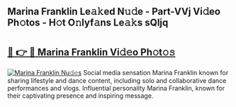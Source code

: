 ## Marina Franklin Le𝚊𝚔ed N𝚞𝚍e - Part-VVj Vi𝚍eo Ph𝚘tos - H𝚘t O𝚗lyf𝚊ns Le𝚊𝚔s sQljq

# <h2><a href="http://hf7kvo.feru.top/?c=Marina+Franklin">🔗 👉 🔴 Marina Franklin Vi𝚍𝚎o Ph𝚘t𝚘𝚜</a></h2>

[![Marina Franklin Nu𝚍𝚎s](https://i.imgur.com/0TWrTi3.gif)](http://hf7kvo.feru.top/?c=Marina+Franklin)
Social media sensation Marina Franklin known for sharing lifestyle and dance content, including solo and collaborative dance performances and vlogs. Influential personality Marina Franklin, known for their captivating presence and inspiring message. 
